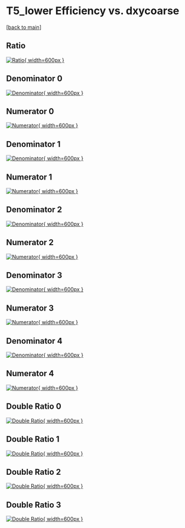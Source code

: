 # T5_lower Efficiency vs. dxycoarse

[[back to main](./)]



## Ratio

[![Ratio](../mtv/var/T5_lower_base_13_0_eff_dxycoarse.png){ width=600px }](../mtv/var/T5_lower_base_13_0_eff_dxycoarse.pdf)

## Denominator 0

[![Denominator](../mtv/den/T5_lower_base_13_0_eff_dxycoarse_den0.png){ width=600px }](../mtv/den/T5_lower_base_13_0_eff_dxycoarse_den0.pdf)

## Numerator 0

[![Numerator](../mtv/num/T5_lower_base_13_0_eff_dxycoarse_num0.png){ width=600px }](../mtv/num/T5_lower_base_13_0_eff_dxycoarse_num0.pdf)

## Denominator 1

[![Denominator](../mtv/den/T5_lower_base_13_0_eff_dxycoarse_den1.png){ width=600px }](../mtv/den/T5_lower_base_13_0_eff_dxycoarse_den1.pdf)

## Numerator 1

[![Numerator](../mtv/num/T5_lower_base_13_0_eff_dxycoarse_num1.png){ width=600px }](../mtv/num/T5_lower_base_13_0_eff_dxycoarse_num1.pdf)

## Denominator 2

[![Denominator](../mtv/den/T5_lower_base_13_0_eff_dxycoarse_den2.png){ width=600px }](../mtv/den/T5_lower_base_13_0_eff_dxycoarse_den2.pdf)

## Numerator 2

[![Numerator](../mtv/num/T5_lower_base_13_0_eff_dxycoarse_num2.png){ width=600px }](../mtv/num/T5_lower_base_13_0_eff_dxycoarse_num2.pdf)

## Denominator 3

[![Denominator](../mtv/den/T5_lower_base_13_0_eff_dxycoarse_den3.png){ width=600px }](../mtv/den/T5_lower_base_13_0_eff_dxycoarse_den3.pdf)

## Numerator 3

[![Numerator](../mtv/num/T5_lower_base_13_0_eff_dxycoarse_num3.png){ width=600px }](../mtv/num/T5_lower_base_13_0_eff_dxycoarse_num3.pdf)

## Denominator 4

[![Denominator](../mtv/den/T5_lower_base_13_0_eff_dxycoarse_den4.png){ width=600px }](../mtv/den/T5_lower_base_13_0_eff_dxycoarse_den4.pdf)

## Numerator 4

[![Numerator](../mtv/num/T5_lower_base_13_0_eff_dxycoarse_num4.png){ width=600px }](../mtv/num/T5_lower_base_13_0_eff_dxycoarse_num4.pdf)

## Double Ratio 0

[![Double Ratio](../mtv/ratio/T5_lower_base_13_0_eff_dxycoarse_ratio0.png){ width=600px }](../mtv/ratio/T5_lower_base_13_0_eff_dxycoarse_ratio0.pdf)

## Double Ratio 1

[![Double Ratio](../mtv/ratio/T5_lower_base_13_0_eff_dxycoarse_ratio1.png){ width=600px }](../mtv/ratio/T5_lower_base_13_0_eff_dxycoarse_ratio1.pdf)

## Double Ratio 2

[![Double Ratio](../mtv/ratio/T5_lower_base_13_0_eff_dxycoarse_ratio2.png){ width=600px }](../mtv/ratio/T5_lower_base_13_0_eff_dxycoarse_ratio2.pdf)

## Double Ratio 3

[![Double Ratio](../mtv/ratio/T5_lower_base_13_0_eff_dxycoarse_ratio3.png){ width=600px }](../mtv/ratio/T5_lower_base_13_0_eff_dxycoarse_ratio3.pdf)

